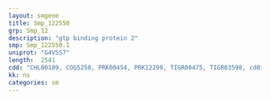 ```yaml
---
layout: smgene
title: Smp_122550
grp: Smp_12
description: "gtp binding protein 2"
smp: Smp_122550.1
uniprot: "G4V5S7"
length:  2541
cdd: "CHL00189, COG5258, PRK00454, PRK12299, TIGR00475, TIGR03598, cd03694, cd04165, cl02787, cl21455, pfam00009"
kk: ns
categories: sm
---
```

